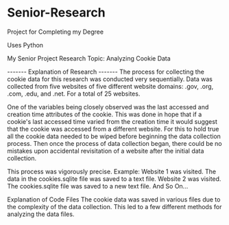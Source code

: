 # Senior-Research
Project for Completing my Degree

Uses Python

My Senior Project Research Topic: Analyzing Cookie Data

------- Explanation of Research ------- 
The process for collecting the cookie data for this research was conducted very sequentially. Data was collected from five websites of five different website domains: .gov, .org, .com, .edu, and .net. For a total of 25 websites. 

One of the variables being closely observed was the last accessed and creation time attributes of the cookie. This was done in hope that if a cookie's last accessed time varied from the creation time it would suggest that the cookie was accessed from a different website. For this to hold true all the cookie data needed to be wiped before beginning the data collection process. Then once the process of data collection began, there could be no mistakes upon accidental revisitation of a website after the initial data collection. 

This process was vigorously precise. Example: Website 1 was visited. The data in the cookies.sqlite file was saved to a text file. Website 2 was visited. The cookies.sqlite file was saved to a new text file. And So On... 

Explanation of Code Files
The cookie data was saved in various files due to the complexity of the data collection. This led to a few different methods for analyzing the data files. 
